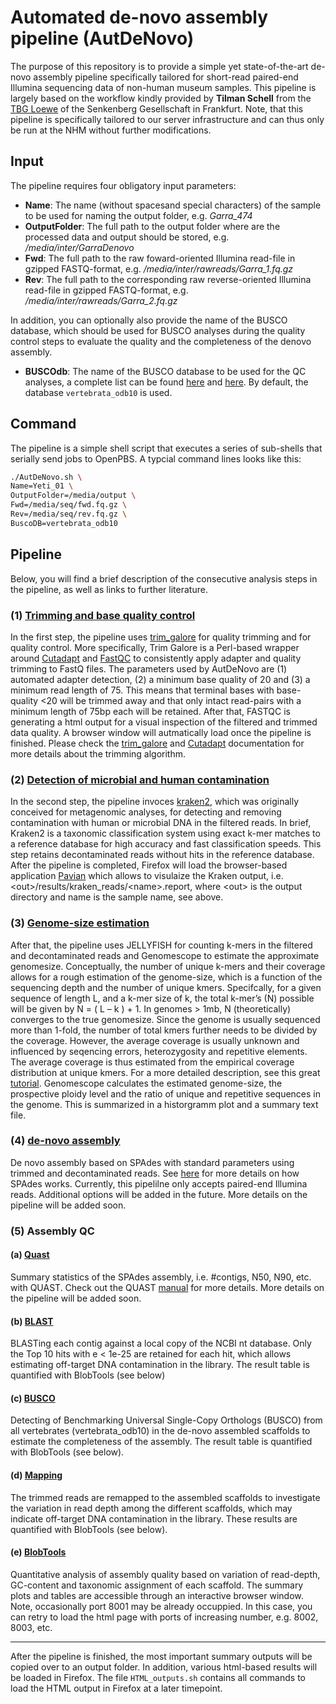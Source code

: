 # Automated de-novo assembly pipeline (AutDeNovo)

The purpose of this repository is to provide a simple yet state-of-the-art de-novo assembly pipeline specifically tailored for short-read paired-end Illumina sequencing data of non-human museum samples. This pipeline is largely based on the workflow kindly provided by **Tilman Schell** from the [TBG Loewe](https://tbg.senckenberg.de/de/) of the Senkenberg Gesellschaft in Frankfurt. Note, that this pipeline is specifically tailored to our server infrastructure and can thus only be run at the NHM without further modifications.

## Input

The pipeline requires four obligatory input parameters:

-   **Name**:   The name (without spacesand special characters) of the sample to be used for naming the output folder, e.g. _Garra_474_
-   **OutputFolder**: The full path to the output folder where are the processed data and output should be stored, e.g. _/media/inter/GarraDenovo_
-   **Fwd**: The full path to the raw foward-oriented Illumina read-file in gzipped FASTQ-format, e.g. _/media/inter/rawreads/Garra_1.fq.gz_
-   **Rev**: The full path to the corresponding raw reverse-oriented Illumina read-file in gzipped FASTQ-format, e.g. _/media/inter/rawreads/Garra_2.fq.gz_

In addition, you can optionally also provide the name of the BUSCO database, which should be used for BUSCO analyses during the quality control steps to evaluate the quality and the completeness of the denovo assembly.

-   **BUSCOdb**: The name of the BUSCO database to be used for the QC analyses, a complete list can be found [here](https://busco.ezlab.org/busco_v4_data.html) and [here](https://busco.ezlab.org/list_of_lineages.html). By default, the database `vertebrata_odb10` is used.

## Command

The pipeline is a simple shell script that executes a series of sub-shells that serially send jobs to OpenPBS. A typcial command lines looks like this:

```bash
./AutDeNovo.sh \
Name=Yeti_01 \
OutputFolder=/media/output \
Fwd=/media/seq/fwd.fq.gz \
Rev=/media/seq/rev.fq.gz \
BuscoDB=vertebrata_odb10
```

## Pipeline

Below, you will find a brief description of the consecutive analysis steps in the pipeline, as well as links to further literature.

### (1) [Trimming and base quality control](FullPipeline/trim.sh)

In the first step, the pipeline uses [trim_galore](https://github.com/FelixKrueger/TrimGalore) for quality trimming and for quality control. More specifically, Trim Galore is a Perl-based wrapper around [Cutadapt](https://github.com/marcelm/cutadapt) and [FastQC](http://www.bioinformatics.babraham.ac.uk/projects/fastqc/) to consistently apply adapter and quality trimming to FastQ files. The parameters used by AutDeNovo are (1) automated adapter detection, (2) a minimum base quality of 20 and (3) a minimum read length of 75. This means that terminal bases with base-quality &lt;20 will be trimmed away and that only intact read-pairs with a minimum length of 75bp each will be retained. After that, FASTQC is generating a html output for a visual inspection of the filtered and trimmed data quality. A browser window will autmatically load once the pipeline is finished. Please check the [trim_galore](https://github.com/FelixKrueger/TrimGalore) and [Cutadapt](https://github.com/marcelm/cutadapt) documentation for more details about the trimming algorithm.

### (2) [Detection of microbial and human contamination](FullPipeline/kraken_reads.sh)

In the second step, the pipeline invoces [kraken2](https://ccb.jhu.edu/software/kraken2/), which was originally conceived for metagenomic analyses, for detecting and removing contamination with human or microbial DNA in the filtered reads. In brief, Kraken2 is a taxonomic classification system using exact k-mer matches to a reference database for high accuracy and fast classification speeds. This step retains decontaminated reads without hits in the reference database. After the pipeline is completed, Firefox will load the browser-based application [Pavian](https://ccb.jhu.edu/software/pavian/) which allows to visulaize the Kraken output, i.e. &lt;out>/results/kraken_reads/&lt;name>.report, where &lt;out> is the output directory and name is the sample name, see above.

### (3) [Genome-size estimation](FullPipeline/kraken_reads.sh)

After that, the pipeline uses JELLYFISH for counting k-mers in the filtered and decontaminated reads and Genomescope to estimate the approximate genomesize. Conceptually, the number of unique k-mers and their coverage allows for a rough estimation of the genome-size, which is a function of the sequencing depth and the number of unique kmers. Specifcally, for a given sequence of length L, and a k-mer size of k, the total k-mer’s (N) possible will be given by N = ( L – k ) + 1. In genomes > 1mb, N (theoretically) converges to the true genomesize. Since the genome is usually sequenced more than 1-fold, the number of total kmers further needs to be divided by the coverage. However, the average coverage is usually unknown and influenced by seqencing errors, heterozygosity and repetitive elements. The average coverage is thus estimated from the empirical coverage distribution at unique kmers. For a more detailed description, see this great [tutorial](https://bioinformatics.uconn.edu/genome-size-estimation-tutorial/). Genomescope calculates the estimated genome-size, the prospective ploidy level and the ratio of unique and repetitive sequences in the genome. This is summarized in a historgramm plot and a summary text file.

### (4) [de-novo assembly](FullPipeline/denovo.sh)

De novo assembly based on SPAdes with standard parameters using trimmed and decontaminated reads. See [here](https://cab.spbu.ru/files/release3.15.4/manual.html) for more details on how SPAdes works. Currently, this pipelilne only accepts paired-end Illumina reads. Additional options will be added in the future. More details on the pipeline will be added soon.

### (5) Assembly QC

#### (a) [Quast](FullPipeline/denovo.sh)

Summary statistics of the SPAdes assembly, i.e. #contigs, N50, N90, etc. with QUAST. Check out the QUAST [manual](<>) for more details. More details on the  pipeline will be added soon.

#### (b) [BLAST](FullPipeline/blast.sh)

BLASTing each contig against a local copy of the NCBI nt database. Only the Top 10 hits with e &lt; 1e-25 are retained for each hit, which allows estimating off-target DNA contamination in the library. The result table is quantified with BlobTools (see below)

#### (c) [BUSCO](FullPipeline/busco.sh)

Detecting of Benchmarking Universal Single-Copy Orthologs (BUSCO) from all vertebrates (vertebrata_odb10) in the de-novo assembled scaffolds to estimate the completeness of the assembly. The result table is quantified with BlobTools (see below).

#### (d) [Mapping](FullPipeline/mapping.sh)

The trimmed reads are remapped to the assembled scaffolds to investigate the variation in read depth among the different scaffolds, which may indicate off-target DNA contamination in the library. These results are quantified with BlobTools (see below).

#### (e) [BlobTools](FullPipeline/blobtools.sh)

Quantitative analysis of assembly quality based on variation of read-depth, GC-content and taxonomic assignment of each scaffold. The summary plots and tables are accessible through an interactive browser window. Note, occasionally port 8001 may be already occuppied. In this case, you can retry to load the html page with ports of increasing number, e.g. 8002, 8003, etc.

* * *

After the pipeline is finished, the most important summary outputs will be copied over to an output folder. In addition, various html-based results will be loaded in Firefox. The file `HTML_outputs.sh` contains all commands to load the HTML output in Firefox at a later timepoint.
